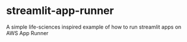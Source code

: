 # streamlit-app-runner
A simple life-sciences inspired example of how to run streamlit apps on AWS App Runner
